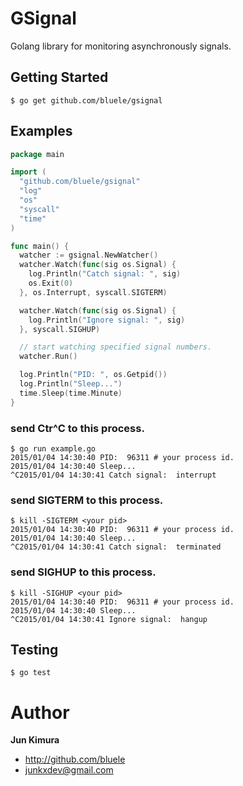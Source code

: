 # GSignal

Golang library for monitoring asynchronously signals.

## Getting Started

```
$ go get github.com/bluele/gsignal
```

## Examples

```go
package main

import (
  "github.com/bluele/gsignal"
  "log"
  "os"
  "syscall"
  "time"
)

func main() {
  watcher := gsignal.NewWatcher()
  watcher.Watch(func(sig os.Signal) {
    log.Println("Catch signal: ", sig)
    os.Exit(0)
  }, os.Interrupt, syscall.SIGTERM)

  watcher.Watch(func(sig os.Signal) {
    log.Println("Ignore signal: ", sig)
  }, syscall.SIGHUP)

  // start watching specified signal numbers.
  watcher.Run()

  log.Println("PID: ", os.Getpid())
  log.Println("Sleep...")
  time.Sleep(time.Minute)
}
```

### send Ctr^C to this process.

```
$ go run example.go
2015/01/04 14:30:40 PID:  96311 # your process id.
2015/01/04 14:30:40 Sleep...
^C2015/01/04 14:30:41 Catch signal:  interrupt
```

### send SIGTERM to this process.

```
$ kill -SIGTERM <your pid>
2015/01/04 14:30:40 PID:  96311 # your process id.
2015/01/04 14:30:40 Sleep...
^C2015/01/04 14:30:41 Catch signal:  terminated
```

### send SIGHUP to this process.

```
$ kill -SIGHUP <your pid>
2015/01/04 14:30:40 PID:  96311 # your process id.
2015/01/04 14:30:40 Sleep...
^C2015/01/04 14:30:41 Ignore signal:  hangup
```

## Testing

```
$ go test
```

# Author

**Jun Kimura**

* <http://github.com/bluele>
* <junkxdev@gmail.com>
